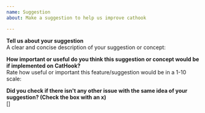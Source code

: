 ```yaml
---
name: Suggestion
about: Make a suggestion to help us improve cathook

---
```


**Tell us about your suggestion**  
A clear and concise description of your suggestion or concept:

**How important or useful do you think this suggestion or concept would be if implemented on CatHook?**  
Rate how useful or important this feature/suggestion would be in a 1-10 scale:

**Did you check if there isn't any other issue with the same idea of your suggestion? (Check the box with an x)**  
[]
